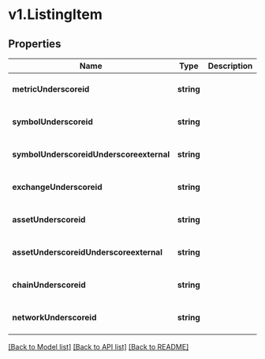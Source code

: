 # v1.ListingItem

## Properties
Name | Type | Description | Notes
------------ | ------------- | ------------- | -------------
**metricUnderscoreid** | **string** |  | [optional] [default to null]
**symbolUnderscoreid** | **string** |  | [optional] [default to null]
**symbolUnderscoreidUnderscoreexternal** | **string** |  | [optional] [default to null]
**exchangeUnderscoreid** | **string** |  | [optional] [default to null]
**assetUnderscoreid** | **string** |  | [optional] [default to null]
**assetUnderscoreidUnderscoreexternal** | **string** |  | [optional] [default to null]
**chainUnderscoreid** | **string** |  | [optional] [default to null]
**networkUnderscoreid** | **string** |  | [optional] [default to null]

[[Back to Model list]](../README.md#documentation-for-models) [[Back to API list]](../README.md#documentation-for-api-endpoints) [[Back to README]](../README.md)


